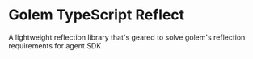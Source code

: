# Golem TypeScript Reflect

A lightweight reflection library that's geared to solve golem's reflection requirements for agent SDK